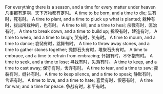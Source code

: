 For everything there is a season, and a time for every matter under heaven
凡事都有定期，天下万物都有定时。
A time to be born, and a time to die;
生有时，死有时。
A time to plant, and a time to pluck up what is planted;
栽种有时，拔出所栽种的，也有时。
A time to kill, and a time to heal;
杀戮有时，医治有时。
A time to break down, and a time to build up;
拆毁有时，建造有时。
A time to weep, and a time to laugh;
哭有时，笑有时。
A time to mourn, and a time to dance;
哀恸有时，跳舞有时。
A time to throw away stones, and a time to gather stones together;
抛掷石头有时，堆聚石头有时。
A time to embrace, and a time to refrain from embracing;
怀抱有时，不怀抱有时。
A time to seek, and a time to lose;
寻找有时，失落有时。
A time to keep, and a time to cast away;
保守有时，舍弃有时。
A time to tear, and a time to sew;
撕裂有时，缝补有时。
A time to keep silence, and a time to speak;
静默有时，言语有时。
A time to love, and a time to hate;
喜爱有时，恨恶有时。
A time for war; and a time for peace.
争战有时，和平有时。